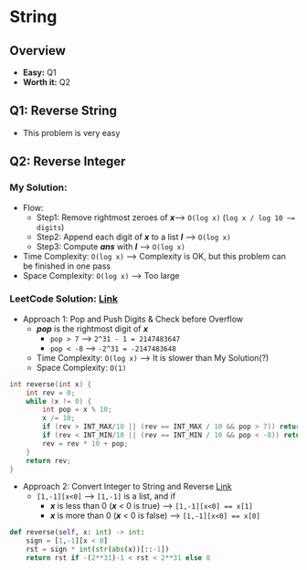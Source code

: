 # String
## Overview
*   **Easy:** Q1
*   **Worth it:** Q2
## Q1: Reverse String
*   This problem is very easy
## Q2: Reverse Integer
### My Solution:
*   Flow:
    *   Step1: Remove rightmost zeroes of ***x***--> `O(log x)` (`log x / log 10 ~= digits`)
    *   Step2: Append each digit of ***x*** to a list ***l*** --> `O(log x)`
    *   Step3: Compute ***ans*** with ***l*** --> `O(log x)`
*   Time Complexity: `O(log x)` --> Complexity is OK, but this problem can be finished in one pass
*   Space Complexity: `O(log x)` --> Too large
### LeetCode Solution: [Link]()
* Approach 1: Pop and Push Digits & Check before Overflow
  * ***pop*** is the rightmost digit of ***x***
    * `pop > 7` --> `2^31 - 1 = 2147483647`
    * `pop < -8` --> `-2^31 = -2147483648`
  * Time Complexity: `O(log x)` --> It is slower than My Solution(?)
  * Space Complexity: `O(1)` 
```c++
int reverse(int x) {
    int rev = 0;
    while (x != 0) {
        int pop = x % 10;
        x /= 10;
        if (rev > INT_MAX/10 || (rev == INT_MAX / 10 && pop > 7)) return 0;
        if (rev < INT_MIN/10 || (rev == INT_MIN / 10 && pop < -8)) return 0;
        rev = rev * 10 + pop;
    }
    return rev;
}
```
* Approach 2: Convert Integer to String and Reverse [Link](https://medium.com/@oange6214/leetcode-%E6%88%91%E5%9C%A8%E5%A4%B1%E6%95%97%E7%9A%84%E8%B7%AF%E4%B8%8A-part-3-7-reverse-integer-982917ced26b)
  * `[1,-1][x<0]` --> `[1,-1]` is a list, and if
    * ***x*** is less than 0 (***x*** < 0 is true) --> `[1,-1][x<0] == x[1]`
    * ***x*** is more than 0 (***x*** < 0 is false) --> `[1,-1][x<0] == x[0]` 
```python
def reverse(self, x: int) -> int:
    sign = [1,-1][x < 0]
    rst = sign * int(str(abs(x))[::-1])
    return rst if -(2**31)-1 < rst < 2**31 else 0
```